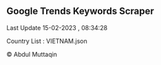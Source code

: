 

## Google Trends Keywords Scraper 
 
Last Update 15-02-2023 , 08:34:28

Country List :
VIETNAM.json



© Abdul Muttaqin 
